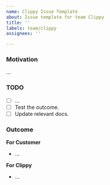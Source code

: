 ```yaml
---
name: Clippy Issue Template
about: Issue template for team Clippy
title: ''
labels: team/clippy
assignees: ''

---
```


### Motivation
<!--
Short summary and what is our Motivation here? 
-->
...

### TODO
<!--
What needs to be done to finish this Story
-->
- [ ] ...
- [ ] Test the outcome. 
- [ ] Update relevant docs.

### Outcome
<!--
How does a customer or Team Clippy Benefit from doing this?
-->
**For Customer**
- ...

**For Clippy**
- ...